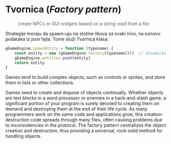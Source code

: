 # Tvornica (*Factory pattern*)

> create NPCs or GUI widgets based on a string read from a file

Strategije moraju da spawn-uju na stotine likova za svaki nivo, na osnovu podataka iz json fajla. Tome služi Tvornica klasa.

```js
gGameEngine.spawnEntity = function (typename) {
    const entity = new (gGameEngine.factory[typename])()  // dinamicki poziva funkciju
    gGameEngine.entities.push(entity)
    return entity
}
```

Games tend to build complex objects, such as controls or sprites, and store them in lists or other collections.

Games need to create and dispose of objects continually. Whether objects are text blocks in a word processor or enemies in a hack-and-slash game, a significant portion of your program is surely devoted to creating them on demand and destroying them at the end of their life cycle. As many programmers work on the same code and applications grow, this creation-destruction code spreads through many files, often causing problems due to inconsistencies in the protocol. The factory pattern centralizes the object creation and destruction, thus providing a universal, rock-solid method for handling objects.

